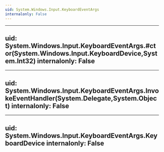 ```yaml
---
uid: System.Windows.Input.KeyboardEventArgs
internalonly: False
---
```


---
uid: System.Windows.Input.KeyboardEventArgs.#ctor(System.Windows.Input.KeyboardDevice,System.Int32)
internalonly: False
---

---
uid: System.Windows.Input.KeyboardEventArgs.InvokeEventHandler(System.Delegate,System.Object)
internalonly: False
---

---
uid: System.Windows.Input.KeyboardEventArgs.KeyboardDevice
internalonly: False
---
